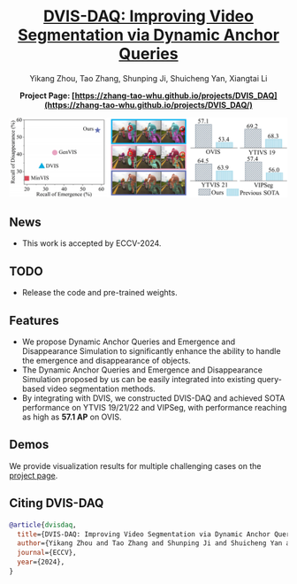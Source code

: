 <div align="center">

# [DVIS-DAQ: Improving Video Segmentation via Dynamic Anchor Queries](https://arxiv.org/pdf/2404.00086.pdf)
Yikang Zhou, Tao Zhang, Shunping Ji, Shuicheng Yan, Xiangtai Li

**Project Page: [https://zhang-tao-whu.github.io/projects/DVIS_DAQ](https://zhang-tao-whu.github.io/projects/DVIS_DAQ/)**

<img src="https://github.com/zhang-tao-whu/paper_images/blob/master/dvis_daq/dvis-daq-teaser.png" width="800"/>
</div>

## News
- This work is accepted by ECCV-2024.
  
## TODO
- Release the code and pre-trained weights.

## Features
- We propose Dynamic Anchor Queries and Emergence and Disappearance Simulation to significantly enhance the ability to handle the emergence and disappearance of objects.
- The Dynamic Anchor Queries and Emergence and Disappearance Simulation proposed by us can be easily integrated into existing query-based video segmentation methods.
- By integrating with DVIS, we constructed DVIS-DAQ and achieved SOTA performance on YTVIS 19/21/22 and VIPSeg, with performance reaching as high as **57.1 AP** on OVIS.

## Demos
We provide visualization results for multiple challenging cases on the [project page](https://zhang-tao-whu.github.io/projects/DVIS_DAQ/).

## <a name="CitingDAQ"></a>Citing DVIS-DAQ

```BibTeX
@article{dvisdaq,
  title={DVIS-DAQ: Improving Video Segmentation via Dynamic Anchor Queries}, 
  author={Yikang Zhou and Tao Zhang and Shunping Ji and Shuicheng Yan and Xiangtai Li},
  journal={ECCV},
  year={2024},
}
```
